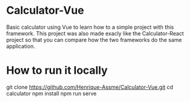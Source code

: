 # Calculator-Vue
Basic calculator using Vue to learn how to a simple project with this framework. This project was also made exacly like the Calculator-React project so that you can compare how the two frameworks do the same application.
# How to run it locally
git clone https://github.com/Henrique-Assme/Calculator-Vue.git
cd calculator
npm install
npm run serve
